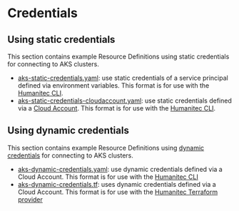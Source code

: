 # Credentials

## Using static credentials

This section contains example Resource Definitions using static credentials for connecting to AKS clusters.

* [aks-static-credentials.yaml](aks-static-credentials.yaml): use static credentials of a service principal defined via environment variables. This format is for use with the [Humanitec CLI](https://developer.humanitec.com/platform-orchestrator/cli/).
* [aks-static-credentials-cloudaccount.yaml](aks-static-credentials-cloudaccount.yaml): use static credentials defined via a [Cloud Account](https://developer.humanitec.com/platform-orchestrator/security/cloud-accounts/). This format is for use with the [Humanitec CLI](https://developer.humanitec.com/platform-orchestrator/cli/).

## Using dynamic credentials

This section contains example Resource Definitions using [dynamic credentials](https://developer.humanitec.com/platform-orchestrator/security/cloud-accounts/azure/#azure-workload-identity-federation) for connecting to AKS clusters.

* [aks-dynamic-credentials.yaml](aks-dynamic-credentials.yaml): use dynamic credentials defined via a Cloud Account. This format is for use with the [Humanitec CLI](https://developer.humanitec.com/platform-orchestrator/cli/)
* [aks-dynamic-credentials.tf](aks-dynamic-credentials.tf): uses dynamic credentials defined via a Cloud Account. This format is for use with the [Humanitec Terraform provider](https://registry.terraform.io/providers/humanitec/humanitec)